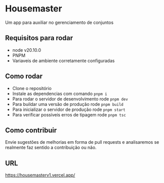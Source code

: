 # Housemaster

Um app para auxiliar no gerenciamento de conjuntos

## Requisitos para rodar

- node v20.10.0
- PNPM
- Variaveis de ambiente corretamente configuradas

## Como rodar

- Clone o repositório
- Instale as dependencias com comando `pnpm i`
- Para rodar o servidor de desenvolvimento rode `pnpm dev`
- Para buildar uma versão de produção rode `pnpm build`
- Para inicializar o servidor de produção rode `pnpm start`
- Para verificar possíveis erros de tipagem rode `pnpm tsc`

## Como contribuir

Envie sugestões de melhorias em forma de pull requests e analisaremos se realmente faz sentido a contribuição ou não.

## URL

https://housemasterv1.vercel.app/